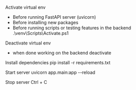 Activate virtual env
- Before running FastAPI server (uvicorn)
- Before installing new packages
- Before running scripts or testing features in the backend
.\venv\Scripts\Activate.ps1

Deactivate virtual env
- when done working on the backend
deactivate

Install dependencies
pip install -r requirements.txt

Start server
uvicorn app.main:app --reload

Stop server
Ctrl + C
